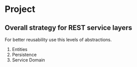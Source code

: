 # Project

## Overall strategy for REST service layers

For better reusability use this levels of abstractions.

1. Entities
2. Persistence
3. Service Domain

